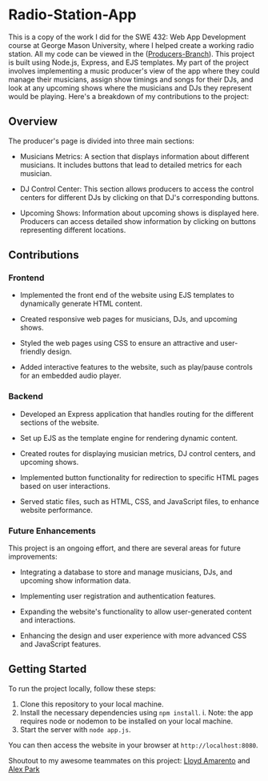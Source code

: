 # Radio-Station-App
This is a copy of the work I did for the SWE 432: Web App Development course at George Mason University, where I helped create a working radio station.
All my code can be viewed in the ([Producers-Branch](https://github.com/DeeP-008/Radio-Station-App/tree/Producers-Branch)).
This project is built using Node.js, Express, and EJS templates. My part of the project involves implementing a music producer's view of the app where they could manage their musicians, assign show timings and 
songs for their DJs, and look at any upcoming shows where the musicians and DJs they represent would be playing. Here's a breakdown of my contributions to the project:

## Overview

The producer's page is divided into three main sections:

- Musicians Metrics: A section that displays information about different musicians. It includes buttons that lead to detailed metrics for each musician.

- DJ Control Center: This section allows producers to access the control centers for different DJs by clicking on that DJ's corresponding buttons.

- Upcoming Shows: Information about upcoming shows is displayed here. Producers can access detailed show information by clicking on buttons representing different locations.

## Contributions

### Frontend

- Implemented the front end of the website using EJS templates to dynamically generate HTML content.

- Created responsive web pages for musicians, DJs, and upcoming shows.

- Styled the web pages using CSS to ensure an attractive and user-friendly design.

- Added interactive features to the website, such as play/pause controls for an embedded audio player.

### Backend

- Developed an Express application that handles routing for the different sections of the website.

- Set up EJS as the template engine for rendering dynamic content.

- Created routes for displaying musician metrics, DJ control centers, and upcoming shows.

- Implemented button functionality for redirection to specific HTML pages based on user interactions.

- Served static files, such as HTML, CSS, and JavaScript files, to enhance website performance.

### Future Enhancements

This project is an ongoing effort, and there are several areas for future improvements:

- Integrating a database to store and manage musicians, DJs, and upcoming show information data.

- Implementing user registration and authentication features.

- Expanding the website's functionality to allow user-generated content and interactions.

- Enhancing the design and user experience with more advanced CSS and JavaScript features.

## Getting Started

To run the project locally, follow these steps:

1. Clone this repository to your local machine.
2. Install the necessary dependencies using `npm install`.
    i. Note: the app requires node or nodemon to be installed on your local machine.
4. Start the server with `node app.js`.

You can then access the website in your browser at `http://localhost:8080`.

Shoutout to my awesome teammates on this project:
[Lloyd Amarento]([url](https://github.com/LloydAAmaranto)https://github.com/LloydAAmaranto) and [Alex Park]([url](https://github.com/TheQwertz64)https://github.com/TheQwertz64)
